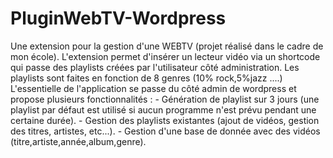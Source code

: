 # PluginWebTV-Wordpress
Une extension pour la gestion d'une WEBTV (projet réalisé dans le cadre de mon école).
L'extension permet d'insérer un lecteur vidéo via un shortcode qui passe des playlists créées par l'utilisateur côté administration.
Les playlists sont faites en fonction de 8 genres (10% rock,5%jazz ....)
L'essentielle de l'application se passe du côté admin de wordpress et propose plusieurs fonctionnalités :
      - Génération de playlist sur 3 jours (une playlist par défaut est utilisé si aucun programme n'est prévu pendant une certaine durée).
      - Gestion des playlists existantes (ajout de vidéos, gestion des titres, artistes, etc...).
      - Gestion d'une base de donnée avec des vidéos (titre,artiste,année,album,genre).

